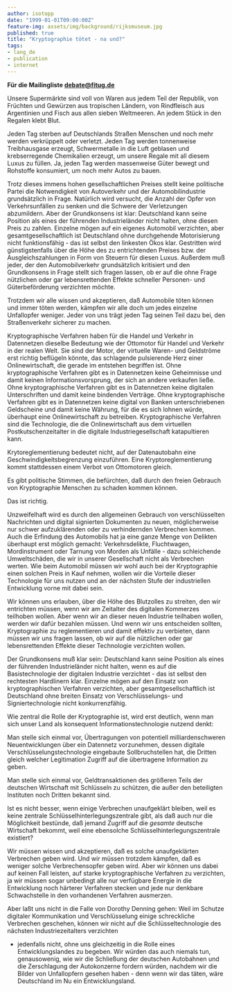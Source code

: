 ```yaml
---
author: isotopp
date: "1999-01-01T09:00:00Z"
feature-img: assets/img/background/rijksmuseum.jpg
published: true
title: "Kryptographie tötet - na und?"
tags:
- lang_de
- publication
- internet
---
```


**Für die Mailingliste debate@fitug.de**

Unsere Supermärkte sind voll von Waren aus jedem Teil der
Republik, von Früchten und Gewürzen aus tropischen Ländern, von
Rindfleisch aus Argentinien und Fisch aus allen sieben
Weltmeeren. An jedem Stück in den Regalen klebt Blut.

Jeden Tag sterben auf Deutschlands Straßen Menschen und noch
mehr werden verkrüppelt oder verletzt. Jeden Tag werden
tonnenweise Treibhausgase erzeugt, Schwermetalle in die Luft
geblasen und krebserregende Chemikalien erzeugt, um unsere
Regale mit all diesem Luxus zu füllen. Ja, jeden Tag werden
massenweise Güter bewegt und Rohstoffe konsumiert, um noch mehr
Autos zu bauen.

Trotz dieses immens hohen gesellschaftlichen Preises stellt
keine politische Partei die Notwendigkeit von Autoverkehr und
der Automobilindustrie grundsätzlich in Frage. Natürlich wird
versucht, die Anzahl der Opfer von Verkehrsunfällen zu senken
und die Schwere der Verletzungen abzumildern. Aber der
Grundkonsens ist klar: Deutschland kann seine Position als eines
der führenden Industrieländer nicht halten, ohne diesen Preis zu
zahlen. Einzelne mögen auf ein eigenes Automobil verzichten,
aber gesamtgesellschaftlich ist Deutschland ohne durchgehende
Motorisierung nicht funktionsfähig - das ist selbst den
linkesten Ökos klar. Gestritten wird günstigstenfalls über die
Höhe des zu entrichtenden Preises bzw. der Ausgleichszahlungen
in Form von Steuern für diesen Luxus. Außerdem muß jeder, der
den Automobilverkehr grundsätzlich kritisiert und den
Grundkonsens in Frage stellt sich fragen lassen, ob er auf die
ohne Frage nützlichen oder gar lebensrettenden Effekte schneller
Personen- und Güterbeförderung verzichten möchte.

Trotzdem wir alle wissen und akzeptieren, daß Automobile töten
können und immer töten werden, kämpfen wir alle doch um jedes
einzelne Unfallopfer weniger. Jeder von uns trägt jeden Tag
seinen Teil dazu bei, den Straßenverkehr sicherer zu machen.

Kryptographische Verfahren haben für die Handel und Verkehr in
Datennetzen dieselbe Bedeutung wie der Ottomotor für Handel und
Verkehr in der realen Welt. Sie sind der Motor, der virtuelle
Waren- und Geldströme erst richtig beflügeln könnte, das
schlagende pulsierende Herz einer Onlinewirtschaft, die gerade
im entstehen begriffen ist. Ohne kryptographische Verfahren gibt
es in Datennetzen keine Geheimnisse und damit keinen
Informationsvorsprung, der sich an andere verkaufen ließe. Ohne
kryptographische Verfahren gibt es in Datennetzen keine
digitalen Unterschriften und damit keine bindenden Verträge.
Ohne kryptographische Verfahren gibt es in Datennetzen keine
digital von Banken unterschriebenen Geldscheine und damit keine
Währung, für die es sich lohnen würde, überhaupt eine
Onlinewirtschaft zu betreiben. Kryptographische Verfahren sind
die Technologie, die die Onlinewirtschaft aus dem virtuellen
Postkutschenzeitalter in die digitale Industriegesellschaft
katapultieren kann.

Krytoreglementierung bedeutet nicht, auf der Datenautobahn eine
Geschwindigkeitsbegrenzung einzuführen. Eine
Kryptoreglementierung kommt stattdessen einem Verbot von
Ottomotoren gleich.

Es gibt politische Stimmen, die befürchten, daß durch den freien
Gebrauch von Kryptographie Menschen zu schaden kommen können.

Das ist richtig.

Unzweifelhaft wird es durch den allgemeinen Gebrauch von
verschlüsselten Nachrichten und digital signierten Dokumenten zu
neuen, möglicherweise nur schwer aufzuklärenden oder zu
verhindernden Verbrechen kommen. Auch die Erfindung des
Automobils hat ja eine ganze Menge von Delikten überhaupt erst
möglich gemacht: Verkehrsdelikte, Fluchtwagen, Mordinstrument
oder Tarnung von Morden als Unfälle - dazu schleichende
Umweltschäden, die wir in unserer Gesellschaft nicht als
Verbrechen werten. Wie beim Automobil müssen wir wohl auch bei
der Kryptographie einen solchen Preis in Kauf nehmen, wollen wir
die Vorteile dieser Technologie für uns nutzen und an der
nächsten Stufe der industriellen Entwicklung vorne mit dabei
sein.

Wir können uns erlauben, über die Höhe des Blutzolles zu
streiten, den wir entrichten müssen, wenn wir am Zeitalter des
digitalen Kommerzes teilhoben wollen. Aber wenn wir an dieser
neuen Industrie teilhaben wollen, werden wir dafür bezahlen
müssen. Und wenn wir uns entscheiden sollten, Kryptographie zu
reglementieren und damit effektiv zu verbieten, dann müssen wir
uns fragen lassen, ob wir auf die nützlichen oder gar
lebensrettenden Effekte dieser Technologie verzichten wollen.

Der Grundkonsens muß klar sein: Deutschland kann seine Position
als eines der führenden Industrieländer nicht halten, wenn es
auf die Basistechnologie der digitalen Industrie verzichtet -
das ist selbst den rechtesten Hardlinern klar. Einzelne mögen
auf den Einsatz von kryptographischen Verfahren verzichten, aber
gesamtgesellschaftlich ist Deutschland ohne breiten Einsatz von
Verschlüsselungs- und Signiertechnologie nicht konkurrenzfähig.

Wie zentral die Rolle der Kryptographie ist, wird erst deutlich,
wenn man sich unser Land als konsequent Informationstechnologie
nutzend denkt:

Man stelle sich einmal vor, Übertragungen von potentiell
milliardenschweren Neuentwicklungen über ein Datennetz
vorzunehmen, dessen digitale Verschlüsselungstechnologie
eingebaute Sollbruchstellen hat, die Dritten gleich welcher
Legitimation Zugriff auf die übertragene Information zu geben.

Man stelle sich einmal vor, Geldtransaktionen des größeren Teils
der deutschen Wirtschaft mit Schlüsseln zu schützen, die außer
den beteiligten Instituten noch Dritten bekannt sind.

Ist es nicht besser, wenn einige Verbrechen unaufgeklärt
bleiben, weil es keine zentrale Schlüsselhinterlegungszentrale
gibt, als daß auch nur die Möglichkeit bestünde, daß jemand
Zugriff auf die _gesamte_ deutsche Wirtschaft bekommt, weil eine
ebensolche Schlüsselhinterlegungszentrale existiert?

Wir müssen wissen und akzeptieren, daß es solche unaufgeklärten
Verbrechen geben wird. Und wir müssen trotzdem kämpfen, daß es
weniger solche Verbrechensopfer geben wird. Aber wir können uns
dabei auf keinen Fall leisten, auf starke kryptographische
Verfahren zu verzichten, ja wir müssen sogar unbedingt alle nur
verfügbare Energie in die Entwicklung noch härterer Verfahren
stecken und jede nur denkbare Schwachstelle in den vorhandenen
Verfahren ausmerzen.

Aber laßt uns nicht in die Falle von Dorothy Denning gehen: Weil
im Schutze digitaler Kommunikation und Verschlüsselung einige
schreckliche Verbrechen geschehen, können wir nicht auf die
Schlüsseltechnologie des nächsten Industriezeitalters verzichten
- jedenfalls nicht, ohne uns gleichzeitig in die Rolle eines
Entwicklungslandes zu begeben. Wir würden das auch niemals tun,
genausowenig, wie wir die Schließung der deutschen Autobahnen
und die Zerschlagung der Autokonzerne fordern würden, nachdem
wir die Bilder von Unfallopfern gesehen haben - denn wenn wir
das täten, wäre Deutschland im Nu ein Entwicklungsland.
